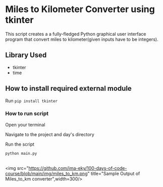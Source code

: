 # Miles to Kilometer Converter using tkinter
This script creates a a fully-fledged Python graphical user interface program that convert miles to kilometer(given inputs have to be integers).

## Library Used
- tkinter
- time
## How to install required external module
Run `pip install tkinter`

### How to run script

Open your terminal

Navigate to the project and day's directory

Run the script

`python main.py`

<br><img src="https://github.com/ima-eky/100-days-of-code-course/blob/main/img/miles_to_km.png" title="Sample Output of Miles_to_km converter",width=300/>
